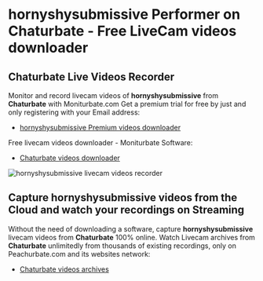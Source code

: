 # hornyshysubmissive Performer on Chaturbate - Free LiveCam videos downloader

## Chaturbate Live Videos Recorder

Monitor and record livecam videos of **hornyshysubmissive** from **Chaturbate** with Moniturbate.com
Get a premium trial for free by just and only registering with your Email address:
* [hornyshysubmissive Premium videos downloader](https://moniturbate.com/request-demo-licence-key.html)

Free livecam videos downloader - Moniturbate Software:
* [Chaturbate videos downloader](https://moniturbate.com/moniturbate-download-software.html)

![hornyshysubmissive livecam videos recorder](https://peachurnet.com/templates/moniturbate-software.png)


## Capture hornyshysubmissive videos from the Cloud and watch your recordings on Streaming

Without the need of downloading a software, capture **hornyshysubmissive** livecam videos from **Chaturbate** 100% online.
Watch Livecam archives from **Chaturbate** unlimitedly from thousands of existing recordings, only on Peachurbate.com and its websites network:
* [Chaturbate videos archives](https://peachurnet.com/)